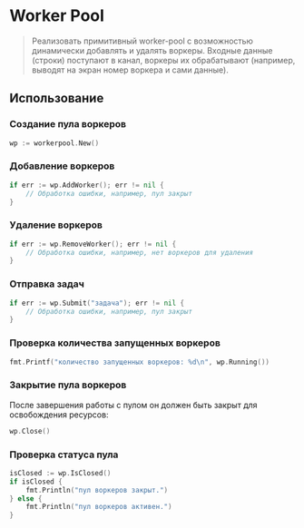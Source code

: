 # Worker Pool

> Реализовать примитивный worker-pool с возможностью 
> динамически добавлять и удалять воркеры. Входные 
> данные (строки) поступают в канал, воркеры их
> обрабатывают (например, выводят на экран номер 
> воркера и сами данные).

## Использование

### Создание пула воркеров

```go
wp := workerpool.New()
```

### Добавление воркеров

```go
if err := wp.AddWorker(); err != nil {
    // Обработка ошибки, например, пул закрыт
}
```

### Удаление воркеров

```go
if err := wp.RemoveWorker(); err != nil {
    // Обработка ошибки, например, нет воркеров для удаления
}
```

### Отправка задач

```go
if err := wp.Submit("задача"); err != nil {
    // Обработка ошибки, например, пул закрыт
}
```

### Проверка количества запущенных воркеров

```go
fmt.Printf("количество запущенных воркеров: %d\n", wp.Running())
```

### Закрытие пула воркеров

После завершения работы с пулом он должен быть закрыт для освобождения ресурсов:

```go
wp.Close()
```

### Проверка статуса пула

```go
isClosed := wp.IsClosed()
if isClosed {
    fmt.Println("пул воркеров закрыт.")
} else {
    fmt.Println("пул воркеров активен.")
}
```
